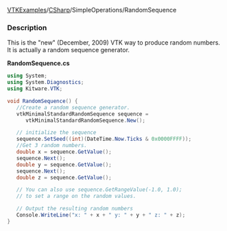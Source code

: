 [VTKExamples](Home)/[CSharp](CSharp)/SimpleOperations/RandomSequence

### Description
This is the "new" (December, 2009) VTK way to produce random numbers. It is actually a random sequence generator.

**RandomSequence.cs**
```csharp
using System;
using System.Diagnostics;
using Kitware.VTK;

void RandomSequence() {
   //Create a random sequence generator.
   vtkMinimalStandardRandomSequence sequence = 
      vtkMinimalStandardRandomSequence.New();

   // initialize the sequence
   sequence.SetSeed((int)(DateTime.Now.Ticks & 0x0000FFFF));
   //Get 3 random numbers.
   double x = sequence.GetValue();
   sequence.Next();
   double y = sequence.GetValue();
   sequence.Next();
   double z = sequence.GetValue();

   // You can also use sequence.GetRangeValue(-1.0, 1.0); 
   // to set a range on the random values.

   // Output the resulting random numbers
   Console.WriteLine("x: " + x + " y: " + y + " z: " + z);
}
```

